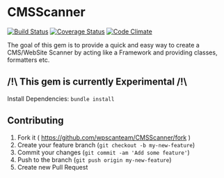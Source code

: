 # CMSScanner

[![Build Status](https://travis-ci.org/wpscanteam/CMSScanner.png?branch=master)](https://travis-ci.org/wpscanteam/CMSScanner)
[![Coverage Status](https://coveralls.io/repos/wpscanteam/CMSScanner/badge.png)](https://coveralls.io/r/wpscanteam/CMSScanner)
[![Code Climate](https://codeclimate.com/github/wpscanteam/CMSScanner.png)](https://codeclimate.com/github/wpscanteam/CMSScanner)

The goal of this gem is to provide a quick and easy way to create a CMS/WebSite Scanner by acting like a Framework and providing classes, formatters etc.

## /!\ This gem is currently Experimental /!\

Install Dependencies: ```bundle install```

## Contributing

1. Fork it ( https://github.com/wpscanteam/CMSScanner/fork )
2. Create your feature branch (`git checkout -b my-new-feature`)
3. Commit your changes (`git commit -am 'Add some feature'`)
4. Push to the branch (`git push origin my-new-feature`)
5. Create new Pull Request
